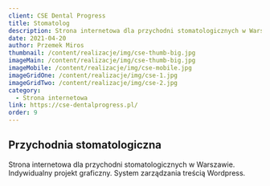 ```yaml
---
client: CSE Dental Progress
title: Stomatolog
description: Strona internetowa dla przychodni stomatologicznych w Warszawie. Indywidualny projekt graficzny. System zarządzania treścią Wordpress.
date: 2021-04-20
author: Przemek Miros
thumbnail: /content/realizacje/img/cse-thumb-big.jpg
imageMain: /content/realizacje/img/cse-thumb-big.jpg
imageMobile: /content/realizacje/img/cse-mobile.jpg
imageGridOne: /content/realizacje/img/cse-1.jpg
imageGridTwo: /content/realizacje/img/cse-2.jpg
category:  
  - Strona internetowa
link: https://cse-dentalprogress.pl/
order: 9
--- 
```


## Przychodnia stomatologiczna

Strona internetowa dla przychodni stomatologicznych w Warszawie. Indywidualny projekt graficzny. System zarządzania treścią Wordpress.
